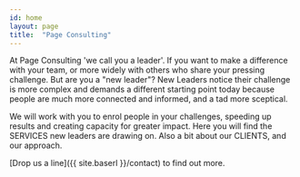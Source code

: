 ```yaml
---
id: home
layout: page
title:  "Page Consulting"
---
```


At Page Consulting 'we call you a leader'. If you want to make a difference with your team, or more widely with others who share your pressing challenge. But are you a "new leader"? New Leaders notice their challenge is more complex and demands a different starting point today because people are much more connected and informed, and a tad more sceptical.

We will work with you to enrol people in your challenges, speeding up results and creating capacity for greater impact. Here you will find the SERVICES new leaders are drawing on. Also a bit about our CLIENTS, and our approach.

[Drop us a line]({{ site.baserl }}/contact) to find out more.


